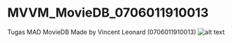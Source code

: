 # MVVM_MovieDB_0706011910013
Tugas MAD MovieDB
Made by Vincent Leonard (0706011910013)
![alt text](https://github.com/[Vincent-Leonard]/[MVVM_MovieDB_0706011910013]/blob/[branch]/Illust_Readme_MovieDB?raw=true)
